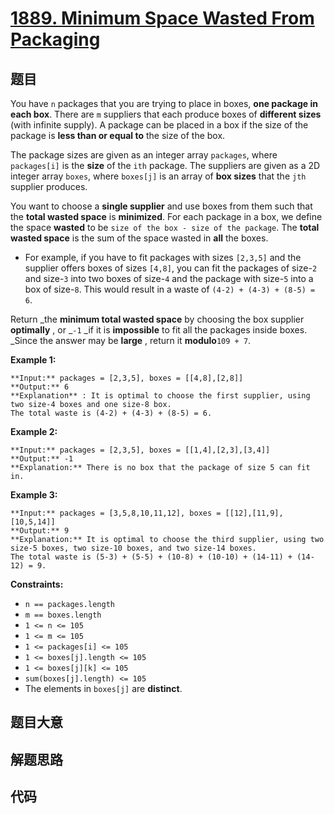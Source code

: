 # [1889. Minimum Space Wasted From Packaging](https://leetcode.com/problems/minimum-space-wasted-from-packaging)

## 题目

You have `n` packages that you are trying to place in boxes, **one package in
each box**. There are `m` suppliers that each produce boxes of **different
sizes** (with infinite supply). A package can be placed in a box if the size
of the package is **less than or equal to** the size of the box.

The package sizes are given as an integer array `packages`, where
`packages[i]` is the **size** of the `ith` package. The suppliers are given as
a 2D integer array `boxes`, where `boxes[j]` is an array of **box sizes** that
the `jth` supplier produces.

You want to choose a **single supplier** and use boxes from them such that the
**total wasted space** is **minimized**. For each package in a box, we define
the space **wasted** to be `size of the box - size of the package`. The
**total wasted space** is the sum of the space wasted in **all** the boxes.

  * For example, if you have to fit packages with sizes `[2,3,5]` and the supplier offers boxes of sizes `[4,8]`, you can fit the packages of size-`2` and size-`3` into two boxes of size-`4` and the package with size-`5` into a box of size-`8`. This would result in a waste of `(4-2) + (4-3) + (8-5) = 6`.

Return _the **minimum total wasted space** by choosing the box supplier
**optimally** , or _`-1` _if it is **impossible** to fit all the packages
inside boxes. _Since the answer may be **large** , return it **modulo**`109 +
7`.



**Example 1:**

    
    
    **Input:** packages = [2,3,5], boxes = [[4,8],[2,8]]
    **Output:** 6
    **Explanation** : It is optimal to choose the first supplier, using two size-4 boxes and one size-8 box.
    The total waste is (4-2) + (4-3) + (8-5) = 6.
    

**Example 2:**

    
    
    **Input:** packages = [2,3,5], boxes = [[1,4],[2,3],[3,4]]
    **Output:** -1
    **Explanation:** There is no box that the package of size 5 can fit in.
    

**Example 3:**

    
    
    **Input:** packages = [3,5,8,10,11,12], boxes = [[12],[11,9],[10,5,14]]
    **Output:** 9
    **Explanation:** It is optimal to choose the third supplier, using two size-5 boxes, two size-10 boxes, and two size-14 boxes.
    The total waste is (5-3) + (5-5) + (10-8) + (10-10) + (14-11) + (14-12) = 9.
    



**Constraints:**

  * `n == packages.length`
  * `m == boxes.length`
  * `1 <= n <= 105`
  * `1 <= m <= 105`
  * `1 <= packages[i] <= 105`
  * `1 <= boxes[j].length <= 105`
  * `1 <= boxes[j][k] <= 105`
  * `sum(boxes[j].length) <= 105`
  * The elements in `boxes[j]` are **distinct**.


## 题目大意

## 解题思路

## 代码

```javascript

```
